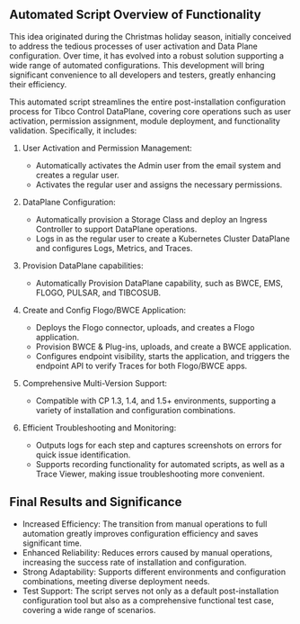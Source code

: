 ## Automated Script Overview of Functionality

This idea originated during the Christmas holiday season, initially conceived to address the tedious processes of user activation and Data Plane configuration. Over time, it has evolved into a robust solution supporting a wide range of automated configurations. This development will bring significant convenience to all developers and testers, greatly enhancing their efficiency.

This automated script streamlines the entire post-installation configuration process for Tibco Control DataPlane, covering core operations such as user activation, permission assignment, module deployment, and functionality validation. Specifically, it includes:
1.  User Activation and Permission Management:
    * Automatically activates the Admin user from the email system and creates a regular user.
    * Activates the regular user and assigns the necessary permissions.

2.  DataPlane Configuration:
    * Automatically provision a Storage Class and deploy an Ingress Controller to support DataPlane operations.
    * Logs in as the regular user to create a Kubernetes Cluster DataPlane and configures Logs, Metrics, and Traces.

3.  Provision DataPlane capabilities:
    * Automatically Provision DataPlane capability, such as BWCE, EMS, FLOGO, PULSAR, and TIBCOSUB.

4.  Create and Config Flogo/BWCE Application:
    * Deploys the Flogo connector, uploads, and creates a Flogo application.
    * Provision BWCE & Plug-ins, uploads, and create a BWCE application.
    * Configures endpoint visibility, starts the application, and triggers the endpoint API to verify Traces for both Flogo/BWCE apps.

5.  Comprehensive Multi-Version Support:
    * Compatible with CP 1.3, 1.4, and 1.5+ environments, supporting a variety of installation and configuration combinations.

6.  Efficient Troubleshooting and Monitoring:
    * Outputs logs for each step and captures screenshots on errors for quick issue identification.
    * Supports recording functionality for automated scripts, as well as a Trace Viewer, making issue troubleshooting more convenient.

## Final Results and Significance
* Increased Efficiency: The transition from manual operations to full automation greatly improves configuration efficiency and saves significant time.
* Enhanced Reliability: Reduces errors caused by manual operations, increasing the success rate of installation and configuration.
* Strong Adaptability: Supports different environments and configuration combinations, meeting diverse deployment needs.
* Test Support: The script serves not only as a default post-installation configuration tool but also as a comprehensive functional test case, covering a wide range of scenarios.
